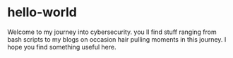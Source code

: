 # hello-world

Welcome to my journey into cybersecurity. you ll find stuff ranging from bash scripts to my blogs on occasion hair pulling moments in this journey. I hope you find something useful here. 
